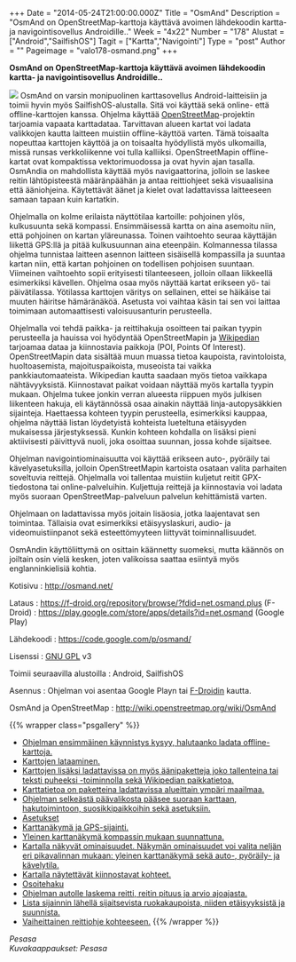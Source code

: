 +++
Date = "2014-05-24T21:00:00.000Z"
Title = "OsmAnd"
Description = "OsmAnd on OpenStreetMap-karttoja käyttävä avoimen lähdekoodin kartta- ja navigointisovellus Androidille.."
Week = "4x22"
Number = "178"
Alustat = ["Android","SailfishOS"]
Tagit = ["Kartta","Navigointi"]
Type = "post"
Author = ""
Pageimage = "valo178-osmand.png"
+++


**OsmAnd on OpenStreetMap-karttoja käyttävä avoimen lähdekoodin kartta-
ja navigointisovellus Androidille..**

![ ](/images/valo178-osmand.png "fig:valo178-osmand.png")
OsmAnd on varsin monipuolinen karttasovellus Android-laitteisiin ja
toimii hyvin myös SailfishOS-alustalla. Sitä voi käyttää sekä online-
että offline-karttojen kanssa. Ohjelma käyttää
[OpenStreetMap](OpenStreetMap)-projektin tarjoamia vapaata
karttadataa. Tarvittavan alueen kartat voi ladata valikkojen kautta
laitteen muistiin offline-käyttöä varten. Tämä toisaalta nopeuttaa
karttojen käyttöä ja on toisaalta hyödyllistä myös ulkomailla, missä
runsas verkkoliikenne voi tulla kalliiksi. OpenStreetMapin
offline-kartat ovat kompaktissa vektorimuodossa ja ovat hyvin ajan
tasalla. OsmAndia on mahdollista käyttää myös navigaattorina, jolloin se
laskee reitin lähtöpisteestä määränpäähän ja antaa reittiohjeet sekä
visuaalisina että ääniohjeina. Käytettävät äänet ja kielet ovat
ladattavissa laitteeseen samaan tapaan kuin kartatkin.

Ohjelmalla on kolme erilaista näyttötilaa kartoille: pohjoinen ylös,
kulkusuunta sekä kompassi. Ensimmäisessä kartta on aina asemoitu niin,
että pohjoinen on kartan yläreunassa. Toinen vaihtoehto seuraa käyttäjän
liikettä GPS:llä ja pitää kulkusuunnan aina eteenpäin. Kolmannessa
tilassa ohjelma tunnistaa laitteen asennon laitteen sisäisellä
kompassilla ja suuntaa kartan niin, että kartan pohjoinen on todellisen
pohjoisen suuntaan. Viimeinen vaihtoehto sopii erityisesti tilanteeseen,
jolloin ollaan liikkeellä esimerkiksi kävellen. Ohjelma osaa myös
näyttää kartat erikseen yö- tai päivätilassa. Yötilassa karttojen
väritys on sellainen, ettei se häikäise tai muuten häiritse hämäränäköä.
Asetusta voi vaihtaa käsin tai sen voi laittaa toimimaan automaattisesti
valoisuusanturin perusteella.

Ohjelmalla voi tehdä paikka- ja reittihakuja osoitteen tai paikan tyypin
perusteella ja hauissa voi hyödyntää OpenStreetMapin ja
[Wikipedian](Wikipedia) tarjoamaa dataa ja kiinnostavia
paikkoja (POI, Points Of Interest). OpenStreetMapin data sisältää muun
muassa tietoa kaupoista, ravintoloista, huoltoasemista,
majoituspaikoista, museoista tai vaikka pankkiautomaateista. Wikipedian
kautta saadaan myös tietoa vaikkapa nähtävyyksistä. Kiinnostavat paikat
voidaan näyttää myös kartalla tyypin mukaan. Ohjelma tukee jonkin verran
alueesta riippuen myös julkisen liikenteen hakuja, eli käytännössä osaa
ainakin näyttää linja-autopysäkkien sijainteja. Haettaessa kohteen
tyypin perusteella, esimerkiksi kauppaa, ohjelma näyttää listan
löydetyistä kohteista lueteltuna etäisyyden mukaisessa järjestyksessä.
Kunkin kohteen kohdalla on lisäksi pieni aktiivisesti päivittyvä nuoli,
joka osoittaa suunnan, jossa kohde sijaitsee.

Ohjelman navigointiominaisuutta voi käyttää erikseen auto-, pyöräily tai
kävelyasetuksilla, jolloin OpenStreetMapin kartoista osataan valita
parhaiten soveltuvia reittejä. Ohjelmalla voi tallentaa muistiin
kuljetut reitit GPX-tiedostona tai online-palveluihin. Kuljettuja
reittejä ja kiinnostavia voi ladata myös suoraan OpenStreetMap-palveluun
palvelun kehittämistä varten.

Ohjelmaan on ladattavissa myös joitain lisäosia, jotka laajentavat sen
toimintaa. Tällaisia ovat esimerkiksi etäisyyslaskuri, audio- ja
videomuistiinpanot sekä esteettömyyteen liittyvät toiminnallisuudet.

OsmAndin käyttöliittymä on osittain käännetty suomeksi, mutta käännös on
joiltain osin vielä kesken, joten valikoissa saattaa esiintyä myös
englanninkielisiä kohtia.

Kotisivu
:   <http://osmand.net/>

Lataus
:   <https://f-droid.org/repository/browse/?fdid=net.osmand.plus>
    (F-Droid)
:   <https://play.google.com/store/apps/details?id=net.osmand> (Google
    Play)

Lähdekoodi
:   <https://code.google.com/p/osmand/>

Lisenssi
:   [GNU GPL](GNU_GPL) v3

Toimii seuraavilla alustoilla
:   Android, SailfishOS

Asennus
:   Ohjelman voi asentaa Google Playn tai
    [F-Droidin](F-Droid) kautta.

OsmAnd ja OpenStreetMap
:   <http://wiki.openstreetmap.org/wiki/OsmAnd>

{{% wrapper class="psgallery" %}}
-   [Ohjelman ensimmäinen käynnistys kysyy, halutaanko ladata
    offline-karttoja.](/images/osmand-1.jpg)
-   [Karttojen lataaminen.](/images/osmand-2.jpg)
-   [Karttojen lisäksi ladattavissa on myös äänipaketteja joko
    tallenteina tai teksti puheeksi -toiminnolla sekä Wikipedian
    paikkatietoa.](/images/osmand-3.jpg)
-   [Karttatietoa on paketteina ladattavissa alueittain ympäri
    maailmaa.](/images/osmand-4.jpg)
-   [Ohjelman selkeästä päävalikosta pääsee suoraan karttaan,
    hakutoimintoon, suosikkipaikkoihin sekä
    asetuksiin.](/images/osmand-5.jpg)
-   [Asetukset](/images/osmand-6.jpg)
-   [Karttanäkymä ja GPS-sijainti.](/images/osmand-7.jpg)
-   [Yleinen karttanäkymä kompassin mukaan
    suunnattuna.](/images/osmand-8.jpg)
-   [Kartalla näkyvät ominaisuudet. Näkymän ominaisuudet voi valita
    neljän eri pikavalinnan mukaan: yleinen karttanäkymä sekä auto-,
    pyöräily- ja kävelytila.](/images/osmand-9.jpg)
-   [Kartalla näytettävät kiinnostavat kohteet.](/images/osmand-10.jpg)
-   [Osoitehaku](/images/osmand-11.jpg)
-   [Ohjelman autolle laskema reitti, reitin pituus ja arvio
    ajoajasta.](/images/osmand-12.jpg)
-   [Lista sijainnin lähellä sijaitsevista ruokakaupoista, niiden
    etäisyyksistä ja suunnista.](/images/osmand-13.jpg)
-   [Vaiheittainen reittiohje kohteeseen.](/images/osmand-14.jpg)
{{% /wrapper %}}

*Pesasa* <br />
*Kuvakaappaukset: Pesasa*


